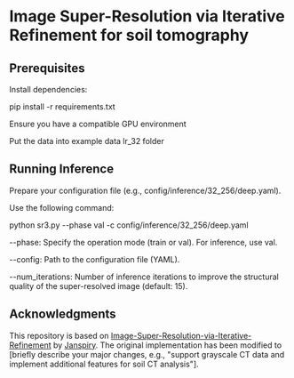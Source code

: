 # Image Super-Resolution via Iterative Refinement for soil tomography

## Prerequisites

Install dependencies:

pip install -r requirements.txt

Ensure you have a compatible GPU environment

Put the data into example data lr_32 folder

## Running Inference

Prepare your configuration file (e.g., config/inference/32_256/deep.yaml).

Use the following command:

python sr3.py --phase val -c config/inference/32_256/deep.yaml

--phase: Specify the operation mode (train or val). For inference, use val.

--config: Path to the configuration file (YAML).

--num_iterations: Number of inference iterations to improve the structural quality of the super-resolved image (default: 15).


## Acknowledgments

This repository is based on [Image-Super-Resolution-via-Iterative-Refinement](https://github.com/Janspiry/Image-Super-Resolution-via-Iterative-Refinement) by [Janspiry](https://github.com/Janspiry). The original implementation has been modified to [briefly describe your major changes, e.g., "support grayscale CT data and implement additional features for soil CT analysis"].
